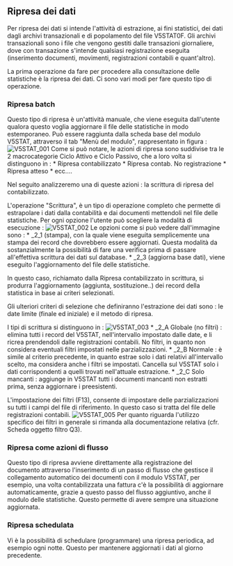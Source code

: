 ## Ripresa dei dati
Per ripresa dei dati si intende l'attività di estrazione, ai fini statistici, dei dati dagli archivi transazionali e di popolamento del file V5STAT0F.
Gli archivi transazionali sono i file che vengono gestiti dalle transazioni giornaliere, dove con transazione s'intende qualsiasi registrazione eseguita (inserimento documenti, movimenti, registrazioni contabili e quant'altro).

La prima operazione da fare per procedere alla consultazione delle statistiche è la ripresa dei dati. Ci sono vari modi per fare questo tipo di operazione.


### Ripresa batch
Questo tipo di ripresa  è un'attività manuale, che viene eseguita dall'utente qualora questo voglia aggiornare il file delle statistiche in modo estemporaneo. Può essere raggiunta dalla scheda base del modulo V5STAT, attraverso il tab "Menù del modulo", rappresentato in figura : 
![V5STAT_001](https://doc.smeup.com/immagini/MBDOC_OGG-P_V5STA01/V5STAT_001.png)
Come si può notare, le azioni di ripresa sono suddivise tra le 2 macrocategorie Ciclo Attivo e Ciclo Passivo, che a loro volta si distinguono in : 
 \* Ripresa contabilizzato
 \* Ripresa contab. No registrazione
 \* Ripresa atteso
 \* ecc....

Nel seguito analizzeremo una di queste azioni :  la scrittura di ripresa del contabilizzato.

L'operazione "Scrittura", è un tipo di operazione completo che permette di estrapolare i dati dalla contabilità e dai documenti mettendoli nel file delle statistiche.
Per ogni opzione l'utente può scegliere la modalità di esecuzione : 
![V5STAT_002](https://doc.smeup.com/immagini/MBDOC_OGG-P_V5STA01/V5STAT_002.png)
Le opzioni come si può vedere dall'immagine sono : 
 \* _2_1 (stampa), con la quale viene eseguita semplicemente una stampa dei record che dovrebbero essere aggiornati. Questa modalità da sostanzialmente la possibilità di fare una verifica prima di passare all'effettiva scrittura dei dati sul database.
 \* _2_3 (aggiorna base dati), viene eseguito l'aggiornamento del file delle statistiche.

In questo caso, richiamato dalla Ripresa contabilizzato in scrittura, si produrra l'aggiornamento (aggiunta, sostituzione..) dei record della statistica in base ai criteri selezionati.

Gli ulteriori criteri di selezione che definiranno l'estrazione dei dati sono :  le date limite (finale ed iniziale) e il metodo di ripresa.

I tipi di scrittura si distinguono in : 
![V5STAT_003](https://doc.smeup.com/immagini/MBDOC_OGG-P_V5STA01/V5STAT_003.png)
 \* _2_A Globale (no filtri) :  elimina tutti i record del V5STAT, nell'intervallo impostato dalle date, e li ricrea prendendoli dalle registrazioni contabili. No filtri, in quanto non considera eventuali filtri impostati nelle parzializzazioni.
 \* _2_B Normale :  è simile al criterio precedente, in quanto estrae solo i dati relativi all'intervallo scelto, ma considera anche i filtri se impostati. Cancella sul V5STAT solo i dati corrispondenti a quelli trovati nell'attuale estrazione.
 \* _2_C Solo mancanti :  aggiunge in V5STAT tutti i documenti mancanti non estratti prima, senza aggiornare i preesistenti.

L'impostazione dei filtri (F13), consente di impostare delle parzializzazioni su tutti i campi del file di riferimento. In questo caso si tratta del file delle registrazioni contabili.
![V5STAT_005](https://doc.smeup.com/immagini/MBDOC_OGG-P_V5STA01/V5STAT_005.png)
Per quanto riguarda l'utilizzo specifico dei filtri in generale si rimanda alla documentazione relativa (cfr. Scheda oggetto filtro Q3).

### Ripresa come azioni di flusso
Questo tipo di ripresa avviene direttamente alla registrazione del documento attraverso l'inserimento di un passo di flusso che gestisce il collegamento automatico dei documenti con il modulo V5STAT, per esempio, una volta contabilizzata una fattura c'è la possibilità di aggiornare automaticamente, grazie a questo passo del flusso aggiuntivo, anche il modulo delle statistiche.
Questo permette di avere sempre una situazione aggiornata.

### Ripresa schedulata
Vi è la possibilità di schedulare (programmare) una ripresa periodica, ad esempio ogni notte. Questo per mantenere aggiornati i dati al giorno precedente.
